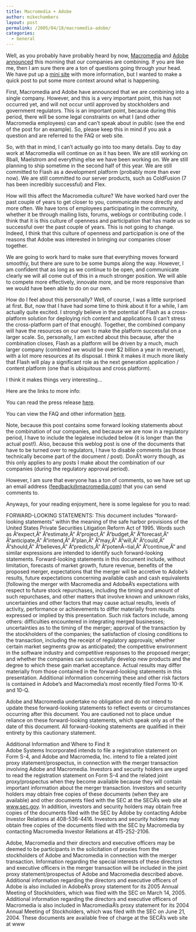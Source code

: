 ```yaml
---
title: Macromedia + Adobe
author: mikechambers
layout: post
permalink: /2005/04/18/macromedia-adobe/
categories:
  - General
---
```



Well, as you probably have probably heard by now, [Macromedia][1] and [Adobe][2] [announced][3] this morning that our companies are combining. If you are like me, then I am sure there are a ton of questions going through your head. We have put up a [mini site][4] with more information, but I wanted to make a quick post to put some more context around what is happening.  
<!--more-->

  
First, Macromedia and Adobe have announced that we are combining into a single company. However, and this is a very important point, this has not occurred yet, and will not occur until approved by stockholders and government regulators. This is an important point, because during this period, there will be some legal constraints on what I (and other Macromedia employees) can and can&#8217;t speak about in public (see the end of the post for an example). So, please keep this in mind if you ask a question and are referred to the FAQ or web site.

So, with that in mind, I can&#8217;t actually go into too many details. Day to day work at Macromedia will continue on as it has been. We are still working on 8ball, Maelstrom and everything else we have been working on. We are still planning to ship sometime in the second half of this year. We are still committed to Flash as a development platform (probably more than ever now). We are still committed to our server products, such as ColdFusion (7 has been incredibly successful) and Flex.

How will this affect the Macromedia culture? We have worked hard over the past couple of years to get closer to you, communicate more directly and more often. We have tons of employees participating in the community, whether it be through mailing lists, forums, weblogs or contributing code. I think that it is this culture of openness and participation that has made us so successful over the past couple of years. This is not going to change. Indeed, I think that this culture of openness and participation is one of the reasons that Adobe was interested in bringing our companies closer together.

We are going to work hard to make sure that everything moves forward smoothly, but there are sure to be some bumps along the way. However, I am confident that as long as we continue to be open, and communicate clearly we will all come out of this in a much stronger position. We will able to compete more effectively, innovate more, and be more responsive than we would have been able to do on our own.

How do I feel about this personally? Well, of course, I was a little surprised at first. But, now that I have had some time to think about it for a while, I am actually quite excited. I strongly believe in the potential of Flash as a cross-platform solution for deploying rich content and applications (I can&#8217;t stress the cross-platform part of that enough). Together, the combined company will have the resources on our own to make the platform successful on a larger scale. So, personally, I am excited about this because, after the combination closes, Flash as a platform will be driven by a much, much larger company (combined we would be over $2 billion a year in revenue), with a lot more resources at its disposal. I think it makes it much more likely that Flash will play a significant role as the next generation application / content platform (one that is ubiquitous and cross platform).

I think it makes things very interesting&#8230;

Here are the links to more info:

You can read the press release [here][3].

You can view the FAQ and other information [here][4].

Note, because this post contains some forward looking statements about the combination of our companies, and because we are now in a regulatory period, I have to include the legalese included below (it is longer than the actual post!). Also, because this weblog post is one of the documents that have to be turned over to regulators, I have to disable comments (as those technically become part of the document / post). DonÂ’t worry though, as this only applies to any posts I make about the combination of our companies (during the regulatory approval period).

However, I am sure that everyone has a ton of comments, so we have set up an email address (<feedback@macromedia.com>) that you can send comments to.

Anyways, for your reading enjoyment, here is some legalese for you to read: 

FORWARD-LOOKING STATEMENTS: This document includes &#8220;forward-looking statements&#8221; within the meaning of the safe harbor provisions of the United States Private Securities Litigation Reform Act of 1995. Words such as Â“expect,Â” Â“estimate,Â” Â“project,Â” Â“budget,Â” Â“forecast,Â” Â“anticipate,Â” Â“intend,Â” Â“plan,Â” Â“may,Â” Â“will,Â” Â“could,Â” Â“should,Â” Â“believes,Â” Â“predicts,Â” Â“potenÂ¬tial,Â” Â“continue,Â” and similar expressions are intended to identify such forward-looking statements. Forward-looking statements in this document include, without limitation, forecasts of market growth, future revenue, benefits of the proposed merger, expectations that the merger will be accretive to Adobe&#8217;s results, future expectations concerning available cash and cash equivalents [following the merger with Macromedia and AdobeÂ’s expectations with respect to future stock repurchases, including the timing and amount of such repurchases, and other matters that involve known and unknown risks, uncertainties and other factors that may cause actual results, levels of activity, performance or achievements to differ materially from results expressed or implied by this presentation. Such risk factors include, among others: difficulties encountered in integrating merged businesses; uncertainties as to the timing of the merger; approval of the transaction by the stockholders of the companies; the satisfaction of closing conditions to the transaction, including the receipt of regulatory approvals; whether certain market segments grow as anticipated; the competitive environment in the software industry and competitive responses to the proposed merger; and whether the companies can successfully develop new products and the degree to which these gain market acceptance. Actual results may differ materially from those contained in the forward-looking statements in this presentation. Additional information concerning these and other risk factors is contained in Adobe&#8217;s and Macromedia&#8217;s most recently filed Forms 10-K and 10-Q. 

Adobe and Macromedia undertake no obligation and do not intend to update these forward-looking statements to reflect events or circumstances occurring after this document. You are cautioned not to place undue reliance on these forward-looking statements, which speak only as of the date of this document. All forward-looking statements are qualified in their entirety by this cautionary statement.

Additional Information and Where to Find It  
Adobe Systems Incorporated intends to file a registration statement on Form S-4, and Adobe and Macromedia, Inc. intend to file a related joint proxy statement/prospectus, in connection with the merger transaction involving Adobe and Macromedia. Investors and security holders are urged to read the registration statement on Form S-4 and the related joint proxy/prospectus when they become available because they will contain important information about the merger transaction. Investors and security holders may obtain free copies of these documents (when they are available) and other documents filed with the SEC at the SECÂ’s web site at www.sec.gov. In addition, investors and security holders may obtain free copies of the documents filed with the SEC by Adobe by contacting Adobe Investor Relations at 408-536-4416. Investors and security holders may obtain free copies of the documents filed with the SEC by Macromedia by contacting Macromedia Investor Relations at 415-252-2106. 

Adobe, Macromedia and their directors and executive officers may be deemed to be participants in the solicitation of proxies from the stockholders of Adobe and Macromedia in connection with the merger transaction. Information regarding the special interests of these directors and executive officers in the merger transaction will be included in the joint proxy statement/prospectus of Adobe and Macromedia described above. Additional information regarding the directors and executive officers of Adobe is also included in AdobeÂ’s proxy statement for its 2005 Annual Meeting of Stockholders, which was filed with the SEC on March 14, 2005. Additional information regarding the directors and executive officers of Macromedia is also included in MacromediaÂ’s proxy statement for its 2004 Annual Meeting of Stockholders, which was filed with the SEC on June 21, 2004. These documents are available free of charge at the SECÂ’s web site at www

 [1]: http://www.macromedia.com
 [2]: http://www.adobe.com
 [3]: http://www.macromedia.com/macromedia/proom/pr/2005/adobe_macromedia.html
 [4]: http://www.adobe.com/aboutadobe/invrelations/adobeandmacromedia.html